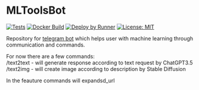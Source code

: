 # MLToolsBot

[![Tests](https://github.com/WhoKnowsWhoCares/MLToolsBot/actions/workflows/build-test.yml/badge.svg?branch=prod)](https://github.com/WhoKnowsWhoCares/MLToolsBot/actions/workflows/build-test.yml) [![Docker Build](https://github.com/WhoKnowsWhoCares/MLToolsBot/actions/workflows/docker-build-deploy.yml/badge.svg?branch=prod)](https://github.com/WhoKnowsWhoCares/MLToolsBot/actions/workflows/docker-build-deploy.yml) [![Deploy by Runner](https://github.com/WhoKnowsWhoCares/MLToolsBot/actions/workflows/registry-pull.yml/badge.svg?branch=prod)](https://github.com/WhoKnowsWhoCares/MLToolsBot/actions/workflows/registry-pull.yml)
[![License: MIT](https://img.shields.io/badge/License-MIT-yellow.svg)](https://opensource.org/licenses/MIT)

Repository for [telegram bot](https://t.me/MLToolsBot) which helps user with machine learning through communication and commands.

For now there are a few commands: \
/text2text - will generate response according to text request by ChatGPT3.5
/text2img - will create image according to description by Stable Diffusion

In the feauture commands will expandsd_url

